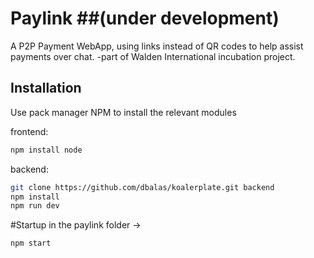# Paylink ##(under development)

A P2P Payment WebApp, using links instead of QR codes to help assist payments over chat. 
-part of Walden International incubation project. 

## Installation
Use pack manager NPM to install the relevant modules 

frontend:
```bash
npm install node
```

backend: 
```bash 
git clone https://github.com/dbalas/koalerplate.git backend
npm install
npm run dev
```

#Startup
in the paylink folder ->
```bash
npm start
```

